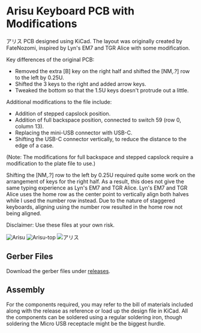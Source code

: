 # Arisu Keyboard PCB with Modifications
アリス PCB designed using KiCad. The layout was originally created by FateNozomi, inspired by Lyn's EM7 and TGR Alice with some modification.

Key differences of the original PCB:
- Removed the extra [B] key on the right half and shifted the [NM,.?] row to the left by 0.25U.
- Shifted the 3 keys to the right and added arrow keys.
- Tweaked the bottom so that the 1.5U keys doesn't protrude out a little.

Additional modifications to the file include:
- Addition of stepped capslock position.
- Addition of full backspace position, connected to switch 59 (row 0, column 13).
- Replacing the mini-USB connector with USB-C.
- Shifting the USB-C connector vertically, to reduce the distance to the edge of a case.

(Note: The modifications for full backspace and stepped capslock require a modification to the plate file to use.)

Shifting the [NM,.?] row to the left by 0.25U required quite some work on the arrangement of keys for the right half.
As a result, this does not give the same typing experience as Lyn's EM7 and TGR Alice.
Lyn's EM7 and TGR Alice uses the home row as the center point to vertically align both halves while I used the number row instead.
Due to the nature of staggered keyboards, aligning using the number row resulted in the home row not being aligned.

Disclaimer: Use these files at your own risk.

![Arisu](https://i.imgur.com/knt518E.jpg)
![Arisu-top](https://i.imgur.com/wsqCuEu.jpg)
![アリス](https://i.redd.it/n80mvj5v7ji21.jpg)

## Gerber Files
Download the gerber files under [releases](https://github.com/andygunn/arisu-pcb-mod/releases).

## Assembly
For the components required, you may refer to the bill of materials included along with the release as reference or load up the design file in KiCad.
All the components can be soldered using a regular soldering iron, though soldering the Micro USB receptacle might be the biggest hurdle.
